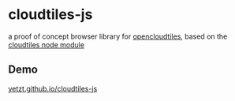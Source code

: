 # cloudtiles-js

a proof of concept browser library for [opencloudtiles](https://github.com/OpenCloudTiles/opencloudtiles-specification), based on the [cloudtiles node module](https://www.npmjs.com/package/cloudtiles)

## Demo

[yetzt.github.io/cloudtiles-js](https://yetzt.github.io/cloudtiles-js/)